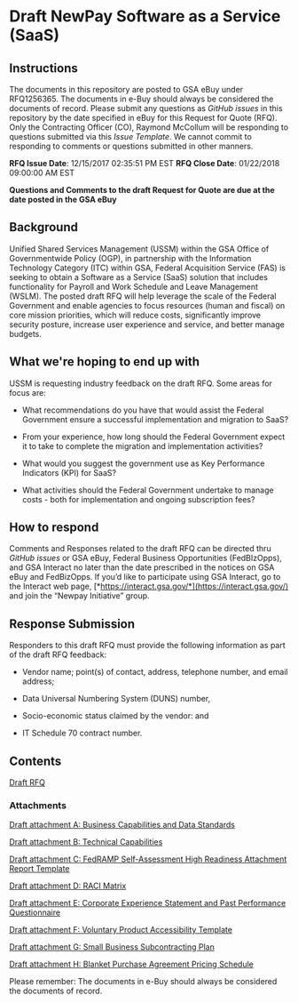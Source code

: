 # Draft NewPay Software as a Service (SaaS)

## Instructions

The documents in this repository are posted to GSA eBuy under RFQ1256365.
The documents in e-Buy should always be considered the documents of
record. Please submit any questions as *GitHub issues* in this
repository by the date specified in eBuy for this Request for Quote
(RFQ). Only the Contracting Officer (CO), Raymond McCollum will be
responding to questions submitted via this *Issue Template*. We cannot
commit to responding to comments or questions submitted in other
manners.

**RFQ Issue Date**: 12/15/2017 02:35:51 PM EST
**RFQ Close Date**: 01/22/2018 09:00:00 AM EST

**Questions and Comments to the draft Request for Quote are due at the
date posted in the GSA eBuy**

## Background

Unified Shared Services Management (USSM) within the GSA Office of
Governmentwide Policy (OGP), in partnership with the Information
Technology Category (ITC) within GSA, Federal Acquisition Service (FAS)
is seeking to obtain a Software as a Service (SaaS) solution that
includes functionality for Payroll and Work Schedule and Leave
Management (WSLM). The posted draft RFQ will help leverage the scale of
the Federal Government and enable agencies to focus resources (human and
fiscal) on core mission priorities, which will reduce costs,
significantly improve security posture, increase user experience and
service, and better manage budgets.

## What we're hoping to end up with

USSM is requesting industry feedback on the draft RFQ. Some areas for
focus are:

-   What recommendations do you have that would assist the Federal
    Government ensure a successful implementation and migration to SaaS?

-   From your experience, how long should the Federal Government expect
    it to take to complete the migration and implementation activities?

-   What would you suggest the government use as Key Performance
    Indicators (KPI) for SaaS?

-   What activities should the Federal Government undertake to manage
    costs - both for implementation and ongoing subscription fees?

## How to respond

Comments and Responses related to the draft RFQ can be directed thru
*GitHub issues* or GSA eBuy, Federal Business Opportunities
(FedBIzOpps), and GSA Interact no later than the date prescribed in the
notices on GSA eBuy and FedBizOpps. If you’d like to participate using
GSA Interact, go to the Interact web page,
[*https://interact.gsa.gov/*](https://interact.gsa.gov/) and join the
“Newpay Initiative” group.

## Response Submission

Responders to this draft RFQ must provide the following information as
part of the draft RFQ feedback:

-   Vendor name; point(s) of contact, address, telephone number, and
    email address;

-   Data Universal Numbering System (DUNS) number,

-   Socio-economic status claimed by the vendor: and

-   IT Schedule 70 contract number.

## Contents

[Draft RFQ](https://github.com/18F/GSA-SaaS-Payroll-RFQ-BPA/blob/master/Solicitation%20Documents/DRAFT-RFQ.md)

### Attachments
[Draft attachment A: Business Capabilities and Data Standards](https://github.com/18F/GSA-SaaS-Payroll-RFQ-BPA/blob/master/Solicitation%20Documents/Draft%20Attachment%20A%20-%20Business%20Capabilities%20and%20Data%20Standards.xlsx?raw=true)

[Draft attachment B: Technical Capabilities](https://github.com/18F/GSA-SaaS-Payroll-RFQ-BPA/blob/master/Solicitation%20Documents/Draft%20Attachment%20B%20-%20Technical%20Capabilities.xlsx?raw=true)

[Draft attachment C: FedRAMP Self-Assessment High Readiness Attachment Report Template](https://github.com/18F/GSA-SaaS-Payroll-RFQ-BPA/blob/master/Solicitation%20Documents/Draft%20Attachment%20C%20-%20FedRAMP-Self-Assessment-High-RAR-Template-v1.0-2.docx?raw=true)

[Draft attachment D: RACI Matrix](https://github.com/18F/GSA-SaaS-Payroll-RFQ-BPA/blob/master/Solicitation%20Documents/Draft%20Attachment%20D%20-%20RACI%20Chart.xlsx?raw=true)

[Draft attachment E: Corporate Experience Statement and Past Performance Questionnaire](https://github.com/18F/GSA-SaaS-Payroll-RFQ-BPA/blob/master/Solicitation%20Documents/Draft%20Attachment%20E%20-%20Corporate%20Experience%20Statement%20and%20Past%20Performance%20Questionnaire.docx?raw=true)

[Draft attachment F: Voluntary Product Accessibility Template](https://github.com/18F/GSA-SaaS-Payroll-RFQ-BPA/blob/master/Solicitation%20Documents/Draft%20Attachment%20F%20-%20VPAT%20Assessment.doc?raw=true)

[Draft attachment G: Small Business Subcontracting Plan](https://github.com/18F/GSA-SaaS-Payroll-RFQ-BPA/blob/master/Solicitation%20Documents/Draft%20Attachment%20G%20-%20Small%20Business%20Subcontracting%20Plan.docx?raw=true)

[Draft attachment H: Blanket Purchase Agreement Pricing Schedule](https://github.com/18F/GSA-SaaS-Payroll-RFQ-BPA/blob/master/Solicitation%20Documents/Draft%20Attachment%20H%20-%20BPA%20Pricing%20Schedule.xlsx?raw=true)

Please remember: The documents in e-Buy should always be considered the
documents of record.
